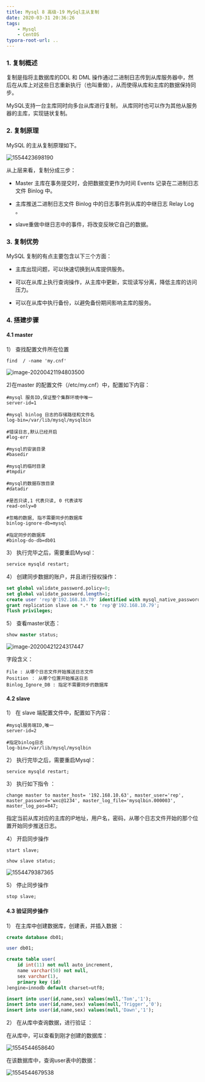 ```yaml
---
title: Mysql 8 高级-19 MySql主从复制
date: 2020-03-31 20:36:26
tags: 
    - Mysql
    - CentOS
typora-root-url: ..
---
```




### 1. 复制概述

复制是指将主数据库的DDL 和 DML 操作通过二进制日志传到从库服务器中，然后在从库上对这些日志重新执行（也叫重做），从而使得从库和主库的数据保持同步。

MySQL支持一台主库同时向多台从库进行复制， 从库同时也可以作为其他从服务器的主库，实现链状复制。



### 2. 复制原理

MySQL 的主从复制原理如下。

![1554423698190](/image/mysql/image-20200419232855771.png) 

从上层来看，复制分成三步：

- Master 主库在事务提交时，会把数据变更作为时间 Events 记录在二进制日志文件 Binlog 中。
- 主库推送二进制日志文件 Binlog 中的日志事件到从库的中继日志 Relay Log 。

- slave重做中继日志中的事件，将改变反映它自己的数据。



### 3. 复制优势

MySQL 复制的有点主要包含以下三个方面：

- 主库出现问题，可以快速切换到从库提供服务。

- 可以在从库上执行查询操作，从主库中更新，实现读写分离，降低主库的访问压力。

- 可以在从库中执行备份，以避免备份期间影响主库的服务。



### 4. 搭建步骤

#### 4.1 master

1） 查找配置文件所在位置

```mysql
find  / -name 'my.cnf'
```

![image-20200421194803500](/image/mysql/image-20200421194803500.png)

2)在master 的配置文件（/etc/my.cnf）中，配置如下内容：

```properties
#mysql 服务ID,保证整个集群环境中唯一
server-id=1

#mysql binlog 日志的存储路径和文件名
log-bin=/var/lib/mysql/mysqlbin

#错误日志,默认已经开启
#log-err

#mysql的安装目录
#basedir

#mysql的临时目录
#tmpdir

#mysql的数据存放目录
#datadir

#是否只读,1 代表只读, 0 代表读写
read-only=0

#忽略的数据, 指不需要同步的数据库
binlog-ignore-db=mysql

#指定同步的数据库
#binlog-do-db=db01
```

3） 执行完毕之后，需要重启Mysql：

```sql
service mysqld restart;
```

4） 创建同步数据的账户，并且进行授权操作：

```sql
set global validate_password.policy=0;
set global validate_password.length=1;
create user 'rep'@'192.168.10.79' identified with mysql_native_password by 'wxc@1234';
grant replication slave on *.* to 'rep'@'192.168.10.79';
flush privileges;
```

5） 查看master状态：

```sql
show master status;
```

![image-20200421224317447](/image/mysql/image-20200421224317447.png) 

字段含义：

```
File : 从哪个日志文件开始推送日志文件 
Position ： 从哪个位置开始推送日志
Binlog_Ignore_DB : 指定不需要同步的数据库
```



#### 4.2 slave

1） 在 slave 端配置文件中，配置如下内容：

```properties
#mysql服务端ID,唯一
server-id=2

#指定binlog日志
log-bin=/var/lib/mysql/mysqlbin
```

2）  执行完毕之后，需要重启Mysql：

```mysql
service mysqld restart;
```

3） 执行如下指令 ：

```mysql
change master to master_host= '192.168.10.63', master_user='rep', master_password='wxc@1234', master_log_file='mysqlbin.000003', master_log_pos=847;
```

指定当前从库对应的主库的IP地址，用户名，密码，从哪个日志文件开始的那个位置开始同步推送日志。

4） 开启同步操作

```
start slave;

show slave status;
```

![1554479387365](/H:/资料-MySQL高级教程/文档/assets/1554479387365.png) 

5） 停止同步操作

```
stop slave;
```



#### 4.3 验证同步操作

1） 在主库中创建数据库，创建表，并插入数据 ：

```sql
create database db01;

user db01;

create table user(
	id int(11) not null auto_increment,
	name varchar(50) not null,
	sex varchar(1),
	primary key (id)
)engine=innodb default charset=utf8;

insert into user(id,name,sex) values(null,'Tom','1');
insert into user(id,name,sex) values(null,'Trigger','0');
insert into user(id,name,sex) values(null,'Dawn','1');
```

2） 在从库中查询数据，进行验证 ：

在从库中，可以查看到刚才创建的数据库：

![1554544658640](/H:/资料-MySQL高级教程/文档/assets/1554544658640.png) 

在该数据库中，查询user表中的数据：

![1554544679538](/H:/资料-MySQL高级教程/文档/assets/1554544679538.png) 

